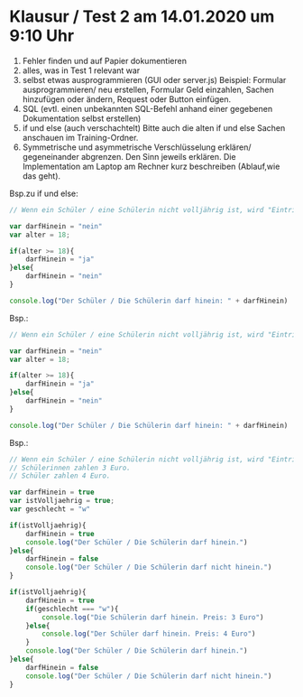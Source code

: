 # Klausur / Test 2 am 14.01.2020 um 9:10 Uhr

1. Fehler finden und auf Papier dokumentieren
2. alles, was in Test 1 relevant war
3. selbst etwas ausprogrammieren (GUI oder server.js)
   Beispiel: Formular ausprogrammieren/ neu erstellen, Formular Geld einzahlen, Sachen hinzufügen oder ändern, Request oder Button einfügen.
4. SQL (evtl. einen unbekannten SQL-Befehl anhand einer gegebenen Dokumentation selbst erstellen)
5. if und else (auch verschachtelt) Bitte auch die alten if und else Sachen anschauen im Training-Ordner.
6. Symmetrische und asymmetrische Verschlüsselung erklären/ gegeneinander abgrenzen. Den Sinn jeweils erklären. Die Implementation am Laptop am Rechner kurz beschreiben (Ablauf,wie das geht).

Bsp.zu if und else:
```Javascript
// Wenn ein Schüler / eine Schülerin nicht volljährig ist, wird "Eintritt verweigert".

var darfHinein = "nein"
var alter = 18;

if(alter >= 18){
    darfHinein = "ja"
}else{
    darfHinein = "nein"
}

console.log("Der Schüler / Die Schülerin darf hinein: " + darfHinein)


```
Bsp.:
```Javascript
// Wenn ein Schüler / eine Schülerin nicht volljährig ist, wird "Eintritt verweigert".

var darfHinein = "nein"
var alter = 18;

if(alter >= 18){
    darfHinein = "ja"
}else{
    darfHinein = "nein"
}

console.log("Der Schüler / Die Schülerin darf hinein: " + darfHinein)

```
Bsp.:
```Javascript
// Wenn ein Schüler / eine Schülerin nicht volljährig ist, wird "Eintritt verweigert".
// Schülerinnen zahlen 3 Euro.
// Schüler zahlen 4 Euro.

var darfHinein = true
var istVolljaehrig = true;
var geschlecht = "w"

if(istVolljaehrig){
    darfHinein = true    
    console.log("Der Schüler / Die Schülerin darf hinein.")
}else{
    darfHinein = false
    console.log("Der Schüler / Die Schülerin darf nicht hinein.")
}

if(istVolljaehrig){
    darfHinein = true    
    if(geschlecht === "w"){
        console.log("Die Schülerin darf hinein. Preis: 3 Euro")
    }else{
        console.log("Der Schüler darf hinein. Preis: 4 Euro")
    }
    console.log("Der Schüler / Die Schülerin darf hinein.")
}else{
    darfHinein = false
    console.log("Der Schüler / Die Schülerin darf nicht hinein.")
}
```
